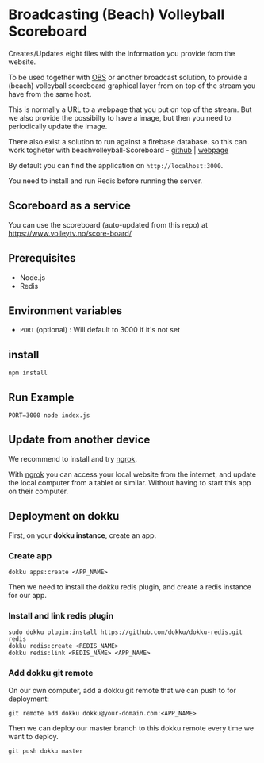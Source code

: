 # Broadcasting (Beach) Volleyball Scoreboard

Creates/Updates eight files with the information you provide from the website.

To be used together with [OBS](https://obsproject.com/) or another broadcast solution, to provide a (beach) volleyball scoreboard graphical layer from on top of the stream you have from the same host.

This is normally a URL to a webpage that you put on top of the stream.
But we also provide the possibilty to have a image, but then you need to periodically update the image.

There also exist a solution to run against a firebase database. so this can work togheter with beachvolleyball-Scoreboard - [github](https://github.com/nvbf/beachvolleyball-scoreboard) | [webpage](http://live.osvb.no)

By default you can find the application on `http://localhost:3000`.

You need to install and run Redis before running the server.

## Scoreboard as a service

You can use the scoreboard (auto-updated from this repo) at https://www.volleytv.no/score-board/

## Prerequisites

- Node.js
- Redis

## Environment variables

- `PORT` (optional) : Will default to 3000 if it's not set

## install

```
npm install
```

## Run Example

```
PORT=3000 node index.js
```

## Update from another device

We recommend to install and try [ngrok](https://ngrok.com/).

With [ngrok](https://ngrok.com/) you can access your local website from the internet, and update the local computer from a tablet or similar. Without having to start this app on their computer.

## Deployment on dokku

First, on your **dokku instance**, create an app.

### Create app

```
dokku apps:create <APP_NAME>
```

Then we need to install the dokku redis plugin, and create a redis instance for our app.

### Install and link redis plugin

```
sudo dokku plugin:install https://github.com/dokku/dokku-redis.git redis
dokku redis:create <REDIS_NAME>
dokku redis:link <REDIS_NAME> <APP_NAME>

```

### Add dokku git remote

On our own computer, add a dokku git remote that we can push to for deployment:

```
git remote add dokku dokku@your-domain.com:<APP_NAME>
```

Then we can deploy our master branch to this dokku remote every time we want to deploy.

```
git push dokku master
```
